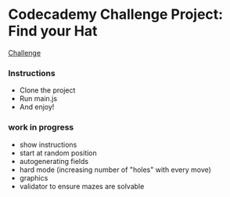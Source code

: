# Codecademy Challenge Project: Find your Hat

[Challenge](https://www.codecademy.com/paths/back-end-engineer-career-path/tracks/wdcp-22-basics-of-back-end-development/modules/wdcp-22-challenge-project-find-your-hat/projects/find-your-hat)

### Instructions

-   Clone the project
-   Run main.js
-   And enjoy!

### work in progress

-   show instructions
-   start at random position
-   autogenerating fields
-   hard mode (increasing number of "holes" with every move)
-   graphics
-   validator to ensure mazes are solvable
